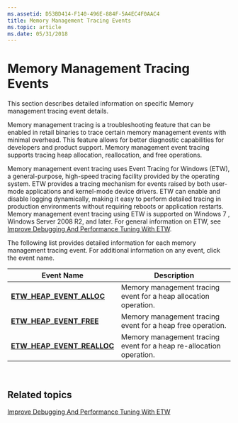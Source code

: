 ```yaml
---
ms.assetid: D53BD414-F140-496E-884F-5A4EC4F0AAC4
title: Memory Management Tracing Events
ms.topic: article
ms.date: 05/31/2018
---
```


# Memory Management Tracing Events

This section describes detailed information on specific Memory management tracing event details.

Memory management tracing is a troubleshooting feature that can be enabled in retail binaries to trace certain memory management events with minimal overhead. This feature allows for better diagnostic capabilities for developers and product support. Memory management event tracing supports tracing heap allocation, reallocation, and free operations.

Memory management event tracing uses Event Tracing for Windows (ETW), a general-purpose, high-speed tracing facility provided by the operating system. ETW provides a tracing mechanism for events raised by both user-mode applications and kernel-mode device drivers. ETW can enable and disable logging dynamically, making it easy to perform detailed tracing in production environments without requiring reboots or application restarts. Memory management event tracing using ETW is supported on Windows 7 , Windows Server 2008 R2, and later. For general information on ETW, see [Improve Debugging And Performance Tuning With ETW](http://go.microsoft.com/fwlink/p/?linkid=103737).

The following list provides detailed information for each memory management tracing event. For additional information on any event, click the event name.



| Event Name                                                  | Description                                                         |
|-------------------------------------------------------------|---------------------------------------------------------------------|
| [**ETW\_HEAP\_EVENT\_ALLOC**](etw-heap-event-alloc.md)     | Memory management tracing event for a heap allocation operation.    |
| [**ETW\_HEAP\_EVENT\_FREE**](etw-heap-event-free.md)       | Memory management tracing event for a heap free operation.          |
| [**ETW\_HEAP\_EVENT\_REALLOC**](etw-heap-event-realloc.md) | Memory management tracing event for a heap re-allocation operation. |



 

## Related topics

<dl> <dt>

[Improve Debugging And Performance Tuning With ETW](http://go.microsoft.com/fwlink/p/?linkid=103737)
</dt> </dl>

 

 




